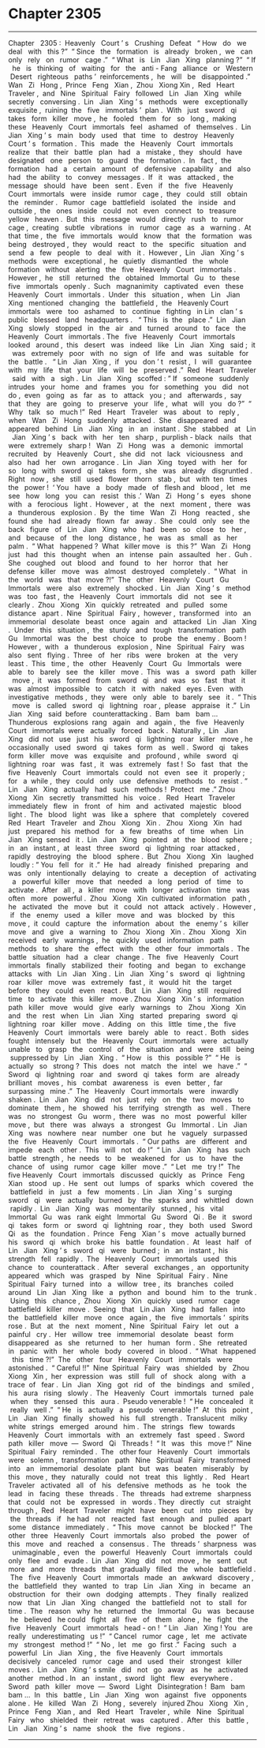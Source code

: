 
# Chapter 2305


---

Chapter ‌ ‌ 2305 :‌ ‌ Heavenly ‌ ‌ Court ’ s ‌ ‌ Crushing ‌ ‌ Defeat ‌ ‌‌
“ How ‌ ‌ do ‌ ‌ we ‌ ‌ deal ‌ ‌ with ‌ ‌ this ?”‌ ‌‌
“ Since ‌ ‌ the ‌ ‌ formation ‌ ‌ is ‌ ‌ already ‌ ‌ broken ,‌ ‌ we ‌ ‌ can ‌ ‌ only ‌ ‌ rely ‌ ‌ on ‌ ‌ rumor ‌ ‌ cage .”‌ ‌‌
“ What ‌ ‌ is ‌ ‌ Lin ‌ ‌ Jian ‌ ‌ Xing ‌ ‌ planning ?”‌ ‌‌
“ If ‌ ‌ he ‌ ‌ is ‌ ‌ thinking ‌ ‌ of ‌ ‌ waiting ‌ ‌ for ‌ ‌ the ‌ ‌ anti - Fang ‌ ‌ alliance ‌ ‌ or ‌ ‌ Western ‌ ‌ Desert ‌ ‌ righteous ‌ ‌ paths ’‌ ‌ reinforcements ,‌ ‌ he ‌ ‌ will ‌ ‌ be ‌ ‌ disappointed .”‌ ‌‌
Wan ‌ ‌ Zi ‌ ‌ Hong ,‌ ‌ Prince ‌ ‌ Feng ‌ ‌ Xian ,‌ ‌ Zhou ‌ ‌ Xiong ‌ ‌ Xin ,‌ ‌ Red ‌ ‌ Heart ‌ ‌ Traveler ,‌ ‌ and ‌ ‌ Nine ‌ ‌ Spiritual ‌ ‌ Fairy ‌ ‌ followed ‌ ‌ Lin ‌ ‌ Jian ‌ ‌ Xing ‌ ‌ while ‌ ‌ secretly ‌ ‌ conversing .‌ ‌‌
Lin ‌ ‌ Jian ‌ ‌ Xing ’ s ‌ ‌ methods ‌ ‌ were ‌ ‌ exceptionally ‌ ‌ exquisite ,‌ ‌ ruining ‌ ‌ the ‌ ‌ five ‌ ‌ immortals ’‌ ‌ plan .‌ ‌‌
With ‌ ‌ just ‌ ‌ sword ‌ ‌ qi ‌ ‌ takes ‌ ‌ form ‌ ‌ killer ‌ ‌ move ,‌ ‌ he ‌ ‌ fooled ‌ ‌ them ‌ ‌ for ‌ ‌ so ‌ ‌ long ,‌ ‌ making ‌ ‌ these ‌ ‌ Heavenly ‌ ‌ Court ‌ ‌ immortals ‌ ‌ feel ‌ ‌ ashamed ‌ ‌ of ‌ ‌ themselves .‌ ‌‌
Lin ‌ ‌ Jian ‌ ‌ Xing ’ s ‌ ‌ main ‌ ‌ body ‌ ‌ used ‌ ‌ that ‌ ‌ time ‌ ‌ to ‌ ‌ destroy ‌ ‌ Heavenly ‌ ‌ Court ’ s ‌ ‌ formation .‌ ‌‌
This ‌ ‌ made ‌ ‌ the ‌ ‌ Heavenly ‌ ‌ Court ‌ ‌ immortals ‌ ‌ realize ‌ ‌ that ‌ ‌ their ‌ ‌ battle ‌ ‌ plan ‌ ‌ had ‌ ‌ a ‌ ‌ mistake ,‌ ‌ they ‌ ‌ should ‌ ‌ have ‌ ‌ designated ‌ ‌ one ‌ ‌ person ‌ ‌ to ‌ ‌ guard ‌ ‌ the ‌ ‌ formation .‌ ‌‌
In ‌ ‌ fact ,‌ ‌ the ‌ ‌ formation ‌ ‌ had ‌ ‌ a ‌ ‌ certain ‌ ‌ amount ‌ ‌ of ‌ ‌ defensive ‌ ‌ capability ‌ ‌ and ‌ ‌ also ‌ ‌ had ‌ ‌ the ‌ ‌ ability ‌ ‌ to ‌ ‌ convey ‌ ‌ messages .‌ ‌ If ‌ ‌ it ‌ ‌ was ‌ ‌ attacked ,‌ ‌ the ‌ ‌ message ‌ ‌ should ‌ ‌ have ‌ ‌ been ‌ ‌ sent .‌ ‌ Even ‌ ‌ if ‌ ‌ the ‌ ‌ five ‌ ‌ Heavenly ‌ ‌ Court ‌ ‌ immortals ‌ ‌ were ‌ ‌ inside ‌ ‌ rumor ‌ ‌ cage ,‌ ‌ they ‌ ‌ could ‌ ‌ still ‌ ‌ obtain ‌ ‌ the ‌ ‌ reminder .‌ ‌ ‌‌
Rumor ‌ ‌ cage ‌ ‌ battlefield ‌ ‌ isolated ‌ ‌ the ‌ ‌ inside ‌ ‌ and ‌ ‌ outside ,‌ ‌ the ‌ ‌ ones ‌ ‌ inside ‌ ‌ could ‌ ‌ not ‌ ‌ even ‌ ‌ connect ‌ ‌ to ‌ ‌ treasure ‌ ‌ yellow ‌ ‌ heaven .‌ ‌‌
But ‌ ‌ this ‌ ‌ message ‌ ‌ would ‌ ‌ directly ‌ ‌ rush ‌ ‌ to ‌ ‌ rumor ‌ ‌ cage ,‌ ‌ creating ‌ ‌ subtle ‌ ‌ vibrations ‌ ‌ in ‌ ‌ rumor ‌ ‌ cage ‌ ‌ as ‌ ‌ a ‌ ‌ warning .‌ ‌‌
At ‌ ‌ that ‌ ‌ time ,‌ ‌ the ‌ ‌ five ‌ ‌ immortals ‌ ‌ would ‌ ‌ know ‌ ‌ that ‌ ‌ the ‌ ‌ formation ‌ ‌ was ‌ ‌ being ‌ ‌ destroyed ,‌ ‌ they ‌ ‌ would ‌ ‌ react ‌ ‌ to ‌ ‌ the ‌ ‌ specific ‌ ‌ situation ‌ ‌ and ‌ ‌ send ‌ ‌ a ‌ ‌ few ‌ ‌ people ‌ ‌ to ‌ ‌ deal ‌ ‌ with ‌ ‌ it .‌ ‌‌
However ,‌ ‌ Lin ‌ ‌ Jian ‌ ‌ Xing ’ s ‌ ‌ methods ‌ ‌ were ‌ ‌ exceptional ,‌ ‌ he ‌ ‌ quietly ‌ ‌ dismantled ‌ ‌ the ‌ ‌ whole ‌ ‌ formation ‌ ‌ without ‌ ‌ alerting ‌ ‌ the ‌ ‌ five ‌ ‌ Heavenly ‌ ‌ Court ‌ ‌ immortals .‌ ‌‌
However ,‌ ‌ he ‌ ‌ still ‌ ‌ returned ‌ ‌ the ‌ ‌ obtained ‌ ‌ Immortal ‌ ‌ Gu ‌ ‌ to ‌ ‌ these ‌ ‌ five ‌ ‌ immortals ‌ ‌ openly .‌ ‌‌
Such ‌ ‌ magnanimity ‌ ‌ captivated ‌ ‌ even ‌ ‌ these ‌ ‌ Heavenly ‌ ‌ Court ‌ ‌ immortals .‌ ‌‌
Under ‌ ‌ this ‌ ‌ situation ,‌ ‌ when ‌ ‌ Lin ‌ ‌ Jian ‌ ‌ Xing ‌ ‌ mentioned ‌ ‌ changing ‌ ‌ the ‌ ‌ battlefield ,‌ ‌ the ‌ ‌ Heavenly ‌ ‌ Court ‌ ‌ immortals ‌ ‌ were ‌ ‌ too ‌ ‌ ashamed ‌ ‌ to ‌ ‌ continue ‌ ‌ fighting ‌ ‌ in ‌ ‌ Lin ‌ ‌ clan ’ s ‌ ‌ public ‌ ‌ blessed ‌ ‌ land ‌ ‌ headquarters .‌ ‌ ‌‌
“ This ‌ ‌ is ‌ ‌ the ‌ ‌ place .”‌ ‌ Lin ‌ ‌ Jian ‌ ‌ Xing ‌ ‌ slowly ‌ ‌ stopped ‌ ‌ in ‌ ‌ the ‌ ‌ air ‌ ‌ and ‌ ‌ turned ‌ ‌ around ‌ ‌ to ‌ ‌ face ‌ ‌ the ‌ ‌ Heavenly ‌ ‌ Court ‌ ‌ immortals .‌ ‌‌
The ‌ ‌ five ‌ ‌ Heavenly ‌ ‌ Court ‌ ‌ immortals ‌ ‌ looked ‌ ‌ around ,‌ ‌ this ‌ ‌ desert ‌ ‌ was ‌ ‌ indeed ‌ ‌ like ‌ ‌ Lin ‌ ‌ Jian ‌ ‌ Xing ‌ ‌ said ;‌ ‌ it ‌ ‌ was ‌ ‌ extremely ‌ ‌ poor ‌ ‌ with ‌ ‌ no ‌ ‌ sign ‌ ‌ of ‌ ‌ life ‌ ‌ and ‌ ‌ was ‌ ‌ suitable ‌ ‌ for ‌ ‌ the ‌ ‌ battle .‌ ‌ ‌‌
“ Lin ‌ ‌ Jian ‌ ‌ Xing ,‌ ‌ if ‌ ‌ you ‌ ‌ don ’ t ‌ ‌ resist ,‌ ‌ I ‌ ‌ will ‌ ‌ guarantee ‌ ‌ with ‌ ‌ my ‌ ‌ life ‌ ‌ that ‌ ‌ your ‌ ‌ life ‌ ‌ will ‌ ‌ be ‌ ‌ preserved .”‌ ‌ Red ‌ ‌ Heart ‌ ‌ Traveler ‌ ‌ said ‌ ‌ with ‌ ‌ a ‌ ‌ sigh .‌ ‌‌
Lin ‌ ‌ Jian ‌ ‌ Xing ‌ ‌ scoffed :‌ ‌” If ‌ ‌ someone ‌ ‌ suddenly ‌ ‌ intrudes ‌ ‌ your ‌ ‌ home ‌ ‌ and ‌ ‌ frames ‌ ‌ you ‌ ‌ for ‌ ‌ something ‌ ‌ you ‌ ‌ did ‌ ‌ not ‌ ‌ do ,‌ ‌ even ‌ ‌ going ‌ ‌ as ‌ ‌ far ‌ ‌ as ‌ ‌ to ‌ ‌ attack ‌ ‌ you ;‌ ‌ and ‌ ‌ afterwards ,‌ ‌ say ‌ ‌ that ‌ ‌ they ‌ ‌ are ‌ ‌ going ‌ ‌ to ‌ ‌ preserve ‌ ‌ your ‌ ‌ life ,‌ ‌ what ‌ ‌ will ‌ ‌ you ‌ ‌ do ?”‌ ‌‌
“ Why ‌ ‌ talk ‌ ‌ so ‌ ‌ much !”‌ ‌ Red ‌ ‌ Heart ‌ ‌ Traveler ‌ ‌ was ‌ ‌ about ‌ ‌ to ‌ ‌ reply ,‌ ‌ when ‌ ‌ Wan ‌ ‌ Zi ‌ ‌ Hong ‌ ‌ suddenly ‌ ‌ attacked .‌ ‌‌
She ‌ ‌ disappeared ‌ ‌ and ‌ ‌ appeared ‌ ‌ behind ‌ ‌ Lin ‌ ‌ Jian ‌ ‌ Xing ‌ ‌ in ‌ ‌ an ‌ ‌ instant .‌ ‌‌
She ‌ ‌ stabbed ‌ ‌ at ‌ ‌ Lin ‌ ‌ Jian ‌ ‌ Xing ’ s ‌ ‌ back ‌ ‌ with ‌ ‌ her ‌ ‌ ten ‌ ‌ sharp ,‌ ‌ purplish - black ‌ ‌ nails ‌ ‌ that ‌ ‌ were ‌ ‌ extremely ‌ ‌ sharp !‌ ‌
‌
Wan ‌ ‌ Zi ‌ ‌ Hong ‌ ‌ was ‌ ‌ a ‌ ‌ demonic ‌ ‌ immortal ‌ ‌ recruited ‌ ‌ by ‌ ‌ Heavenly ‌ ‌ Court ,‌ ‌ she ‌ ‌ did ‌ ‌ not ‌ ‌ lack ‌ ‌ viciousness ‌ ‌ and ‌ ‌ also ‌ ‌ had ‌ ‌ her ‌ ‌ own ‌ ‌ arrogance .‌ ‌‌
Lin ‌ ‌ Jian ‌ ‌ Xing ‌ ‌ toyed ‌ ‌ with ‌ ‌ her ‌ ‌ for ‌ ‌ so ‌ ‌ long ‌ ‌ with ‌ ‌ sword ‌ ‌ qi ‌ ‌ takes ‌ ‌ form ,‌ ‌ she ‌ ‌ was ‌ ‌ already ‌ ‌ disgruntled .‌ ‌‌
Right ‌ ‌ now ,‌ ‌ she ‌ ‌ still ‌ ‌ used ‌ ‌ flower ‌ ‌ thorn ‌ ‌ stab ,‌ ‌ but ‌ ‌ with ‌ ‌ ten ‌ ‌ times ‌ ‌ the ‌ ‌ power !‌ ‌‌
‘ You ‌ ‌ have ‌ ‌ a ‌ ‌ body ‌ ‌ made ‌ ‌ of ‌ ‌ flesh ‌ ‌ and ‌ ‌ blood ,‌ ‌ let ‌ ‌ me ‌ ‌ see ‌ ‌ how ‌ ‌ long ‌ ‌ you ‌ ‌ can ‌ ‌ resist ‌ ‌ this .’‌ ‌ Wan ‌ ‌ Zi ‌ ‌ Hong ’ s ‌ ‌ eyes ‌ ‌ shone ‌ ‌ with ‌ ‌ a ‌ ‌ ferocious ‌ ‌ light .‌ ‌‌
However ,‌ ‌ at ‌ ‌ the ‌ ‌ next ‌ ‌ moment ,‌ ‌ there ‌ ‌ was ‌ ‌ a ‌ ‌ thunderous ‌ ‌ explosion .‌ ‌‌
By ‌ ‌ the ‌ ‌ time ‌ ‌ Wan ‌ ‌ Zi ‌ ‌ Hong ‌ ‌ reacted ,‌ ‌ she ‌ ‌ found ‌ ‌ she ‌ ‌ had ‌ ‌ already ‌ ‌ flown ‌ ‌ far ‌ ‌ away .‌ ‌ She ‌ ‌ could ‌ ‌ only ‌ ‌ see ‌ ‌ the ‌ ‌ back ‌ ‌ figure ‌ ‌ of ‌ ‌ Lin ‌ ‌ Jian ‌ ‌ Xing ‌ ‌ who ‌ ‌ had ‌ ‌ been ‌ ‌ so ‌ ‌ close ‌ ‌ to ‌ ‌ her ,‌ ‌ and ‌ ‌ because ‌ ‌ of ‌ ‌ the ‌ ‌ long ‌ ‌ distance ,‌ ‌ he ‌ ‌ was ‌ ‌ as ‌ ‌ small ‌ ‌ as ‌ ‌ her ‌ ‌ palm .‌ ‌‌
“ What ‌ ‌ happened ?‌ ‌ What ‌ ‌ killer ‌ ‌ move ‌ ‌ is ‌ ‌ this ?”‌ ‌ Wan ‌ ‌ Zi ‌ ‌ Hong ‌ ‌ just ‌ ‌ had ‌ ‌ this ‌ ‌ thought ‌ ‌ when ‌ ‌ an ‌ ‌ intense ‌ ‌ pain ‌ ‌ assaulted ‌ ‌ her .‌ ‌‌
Guh .‌ ‌
‌
She ‌ ‌ coughed ‌ ‌ out ‌ ‌ blood ‌ ‌ and ‌ ‌ found ‌ ‌ to ‌ ‌ her ‌ ‌ horror ‌ ‌ that ‌ ‌ her ‌ ‌ defense ‌ ‌ killer ‌ ‌ move ‌ ‌ was ‌ ‌ almost ‌ ‌ destroyed ‌ ‌ completely .‌ ‌‌
“ What ‌ ‌ in ‌ ‌ the ‌ ‌ world ‌ ‌ was ‌ ‌ that ‌ ‌ move ?!”‌ ‌ The ‌ ‌ other ‌ ‌ Heavenly ‌ ‌ Court ‌ ‌ Gu ‌ ‌ Immortals ‌ ‌ were ‌ ‌ also ‌ ‌ extremely ‌ ‌ shocked .‌ ‌‌
Lin ‌ ‌ Jian ‌ ‌ Xing ’ s ‌ ‌ method ‌ ‌ was ‌ ‌ too ‌ ‌ fast ,‌ ‌ the ‌ ‌ Heavenly ‌ ‌ Court ‌ ‌ immortals ‌ ‌ did ‌ ‌ not ‌ ‌ see ‌ ‌ it ‌ ‌ clearly .‌ ‌‌
Zhou ‌ ‌ Xiong ‌ ‌ Xin ‌ ‌ quickly ‌ ‌ retreated ‌ ‌ and ‌ ‌ pulled ‌ ‌ some ‌ ‌ distance ‌ ‌ apart .‌ ‌‌
Nine ‌ ‌ Spiritual ‌ ‌ Fairy ,‌ ‌ however ,‌ ‌ transformed ‌ ‌ into ‌ ‌ an ‌ ‌ immemorial ‌ ‌ desolate ‌ ‌ beast ‌ ‌ once ‌ ‌ again ‌ ‌ and ‌ ‌ attacked ‌ ‌ Lin ‌ ‌ Jian ‌ ‌ Xing .‌ ‌‌
Under ‌ ‌ this ‌ ‌ situation ,‌ ‌ the ‌ ‌ sturdy ‌ ‌ and ‌ ‌ tough ‌ ‌ transformation ‌ ‌ path ‌ ‌ Gu ‌ ‌ Immortal ‌ ‌ was ‌ ‌ the ‌ ‌ best ‌ ‌ choice ‌ ‌ to ‌ ‌ probe ‌ ‌ the ‌ ‌ enemy .‌ ‌‌
Boom !‌ ‌
‌
However ,‌ ‌ with ‌ ‌ a ‌ ‌ thunderous ‌ ‌ explosion ,‌ ‌ Nine ‌ ‌ Spiritual ‌ ‌ Fairy ‌ ‌ was ‌ ‌ also ‌ ‌ sent ‌ ‌ flying .‌ ‌‌
Three ‌ ‌ of ‌ ‌ her ‌ ‌ ribs ‌ ‌ were ‌ ‌ broken ‌ ‌ at ‌ ‌ the ‌ ‌ very ‌ ‌ least .‌ ‌‌
This ‌ ‌ time ,‌ ‌ the ‌ ‌ other ‌ ‌ Heavenly ‌ ‌ Court ‌ ‌ Gu ‌ ‌ Immortals ‌ ‌ were ‌ ‌ able ‌ ‌ to ‌ ‌ barely ‌ ‌ see ‌ ‌ the ‌ ‌ killer ‌ ‌ move .‌ ‌ This ‌ ‌ was ‌ ‌ a ‌ ‌ sword ‌ ‌ path ‌ ‌ killer ‌ ‌ move ,‌ ‌ it ‌ ‌ was ‌ ‌ formed ‌ ‌ from ‌ ‌ sword ‌ ‌ qi ‌ ‌ and ‌ ‌ was ‌ ‌ so ‌ ‌ fast ‌ ‌ that ‌ ‌ it ‌ ‌ was ‌ ‌ almost ‌ ‌ impossible ‌ ‌ to ‌ ‌ catch ‌ ‌ it ‌ ‌ with ‌ ‌ naked ‌ ‌ eyes .‌ ‌‌
Even ‌ ‌ with ‌ ‌ investigative ‌ ‌ methods ,‌ ‌ they ‌ ‌ were ‌ ‌ only ‌ ‌ able ‌ ‌ to ‌ ‌ barely ‌ ‌ see ‌ ‌ it .‌ ‌‌
“ This ‌ ‌ move ‌ ‌ is ‌ ‌ called ‌ ‌ sword ‌ ‌ qi ‌ ‌ lightning ‌ ‌ roar ,‌ ‌ please ‌ ‌ appraise ‌ ‌ it .”‌ ‌ Lin ‌ ‌ Jian ‌ ‌ Xing ‌ ‌ said ‌ ‌ before ‌ ‌ counterattacking .‌ ‌‌
Bam ‌ ‌ bam ‌ ‌ bam …‌ ‌‌
Thunderous ‌ ‌ explosions ‌ ‌ rang ‌ ‌ again ‌ ‌ and ‌ ‌ again ,‌ ‌ the ‌ ‌ five ‌ ‌ Heavenly ‌ ‌ Court ‌ ‌ immortals ‌ ‌ were ‌ ‌ actually ‌ ‌ forced ‌ ‌ back .‌ ‌‌
Naturally ,‌ ‌ Lin ‌ ‌ Jian ‌ ‌ Xing ‌ ‌ did ‌ ‌ not ‌ ‌ use ‌ ‌ just ‌ ‌ his ‌ ‌ sword ‌ ‌ qi ‌ ‌ lightning ‌ ‌ roar ‌ ‌ killer ‌ ‌ move ,‌ ‌ he ‌ ‌ occasionally ‌ ‌ used ‌ ‌ sword ‌ ‌ qi ‌ ‌ takes ‌ ‌ form ‌ ‌ as ‌ ‌ well .‌ ‌‌
Sword ‌ ‌ qi ‌ ‌ takes ‌ ‌ form ‌ ‌ killer ‌ ‌ move ‌ ‌ was ‌ ‌ exquisite ‌ ‌ and ‌ ‌ profound ,‌ ‌ while ‌ ‌ sword ‌ ‌ qi ‌ ‌ lightning ‌ ‌ roar ‌ ‌ was ‌ ‌ fast ,‌ ‌ it ‌ ‌ was ‌ ‌ extremely ‌ ‌ fast !‌ ‌‌
So ‌ ‌ fast ‌ ‌ that ‌ ‌ the ‌ ‌ five ‌ ‌ Heavenly ‌ ‌ Court ‌ ‌ immortals ‌ ‌ could ‌ ‌ not ‌ ‌ even ‌ ‌ see ‌ ‌ it ‌ ‌ properly ;‌ ‌ for ‌ ‌ a ‌ ‌ while ,‌ ‌ they ‌ ‌ could ‌ ‌ only ‌ ‌ use ‌ ‌ defensive ‌ ‌ methods ‌ ‌ to ‌ ‌ resist .‌ ‌‌
“ Lin ‌ ‌ Jian ‌ ‌ Xing ‌ ‌ actually ‌ ‌ had ‌ ‌ such ‌ ‌ methods !‌ ‌ Protect ‌ ‌ me .”‌ ‌ Zhou ‌ ‌ Xiong ‌ ‌ Xin ‌ ‌ secretly ‌ ‌ transmitted ‌ ‌ his ‌ ‌ voice .‌ ‌
‌
Red ‌ ‌ Heart ‌ ‌ Traveler ‌ ‌ immediately ‌ ‌ flew ‌ ‌ in ‌ ‌ front ‌ ‌ of ‌ ‌ him ‌ ‌ and ‌ ‌ activated ‌ ‌ majestic ‌ ‌ blood ‌ ‌ light .‌ ‌‌
The ‌ ‌ blood ‌ ‌ light ‌ ‌ was ‌ ‌ like ‌ ‌ a ‌ ‌ sphere ‌ ‌ that ‌ ‌ completely ‌ ‌ covered ‌ ‌ Red ‌ ‌ Heart ‌ ‌ Traveler ‌ ‌ and ‌ ‌ Zhou ‌ ‌ Xiong ‌ ‌ Xin .‌ ‌
‌
Zhou ‌ ‌ Xiong ‌ ‌ Xin ‌ ‌ had ‌ ‌ just ‌ ‌ prepared ‌ ‌ his ‌ ‌ method ‌ ‌ for ‌ ‌ a ‌ ‌ few ‌ ‌ breaths ‌ ‌ of ‌ ‌ time ‌ ‌ when ‌ ‌ Lin ‌ ‌ Jian ‌ ‌ Xing ‌ ‌ sensed ‌ ‌ it .‌ ‌‌
Lin ‌ ‌ Jian ‌ ‌ Xing ‌ ‌ pointed ‌ ‌ at ‌ ‌ the ‌ ‌ blood ‌ ‌ sphere ;‌ ‌ in ‌ ‌ an ‌ ‌ instant ,‌ ‌ at ‌ ‌ least ‌ ‌ three ‌ ‌ sword ‌ ‌ qi ‌ ‌ lightning ‌ ‌ roar ‌ ‌ attacked ,‌ ‌ rapidly ‌ ‌ destroying ‌ ‌ the ‌ ‌ blood ‌ ‌ sphere .‌ ‌‌
But ‌ ‌ Zhou ‌ ‌ Xiong ‌ ‌ Xin ‌ ‌ laughed ‌ ‌ loudly :‌ ‌” You ‌ ‌ fell ‌ ‌ for ‌ ‌ it .”‌ ‌‌
He ‌ ‌ had ‌ ‌ already ‌ ‌ finished ‌ ‌ preparing ‌ ‌ and ‌ ‌ was ‌ ‌ only ‌ ‌ intentionally ‌ ‌ delaying ‌ ‌ to ‌ ‌ create ‌ ‌ a ‌ ‌ deception ‌ ‌ of ‌ ‌ activating ‌ ‌ a ‌ ‌ powerful ‌ ‌ killer ‌ ‌ move ‌ ‌ that ‌ ‌ needed ‌ ‌ a ‌ ‌ long ‌ ‌ period ‌ ‌ of ‌ ‌ time ‌ ‌ to ‌ ‌ activate .‌ ‌‌
After ‌ ‌ all ,‌ ‌ a ‌ ‌ killer ‌ ‌ move ‌ ‌ with ‌ ‌ longer ‌ ‌ activation ‌ ‌ time ‌ ‌ was ‌ ‌ often ‌ ‌ more ‌ ‌ powerful .‌ ‌‌
Zhou ‌ ‌ Xiong ‌ ‌ Xin ‌ ‌ cultivated ‌ ‌ information ‌ ‌ path ,‌ ‌ he ‌ ‌ activated ‌ ‌ the ‌ ‌ move ‌ ‌ but ‌ ‌ it ‌ ‌ could ‌ ‌ not ‌ ‌ attack ‌ ‌ actively .‌ ‌ However ,‌ ‌ if ‌ ‌ the ‌ ‌ enemy ‌ ‌ used ‌ ‌ a ‌ ‌ killer ‌ ‌ move ‌ ‌ and ‌ ‌ was ‌ ‌ blocked ‌ ‌ by ‌ ‌ this ‌ ‌ move ,‌ ‌ it ‌ ‌ could ‌ ‌ capture ‌ ‌ the ‌ ‌ information ‌ ‌ about ‌ ‌ the ‌ ‌ enemy ’ s ‌ ‌ killer ‌ ‌ move ‌ ‌ and ‌ ‌ give ‌ ‌ a ‌ ‌ warning ‌ ‌ to ‌ ‌ Zhou ‌ ‌ Xiong ‌ ‌ Xin .‌ ‌‌
Zhou ‌ ‌ Xiong ‌ ‌ Xin ‌ ‌ received ‌ ‌ early ‌ ‌ warnings ,‌ ‌ he ‌ ‌ quickly ‌ ‌ used ‌ ‌ information ‌ ‌ path ‌ ‌ methods ‌ ‌ to ‌ ‌ share ‌ ‌ the ‌ ‌ effect ‌ ‌ with ‌ ‌ the ‌ ‌ other ‌ ‌ four ‌ ‌ immortals .‌ ‌‌
The ‌ ‌ battle ‌ ‌ situation ‌ ‌ had ‌ ‌ a ‌ ‌ clear ‌ ‌ change .‌ ‌‌
The ‌ ‌ five ‌ ‌ Heavenly ‌ ‌ Court ‌ ‌ immortals ‌ ‌ finally ‌ ‌ stabilized ‌ ‌ their ‌ ‌ footing ‌ ‌ and ‌ ‌ began ‌ ‌ to ‌ ‌ exchange ‌ ‌ attacks ‌ ‌ with ‌ ‌ Lin ‌ ‌ Jian ‌ ‌ Xing .‌ ‌‌
Lin ‌ ‌ Jian ‌ ‌ Xing ’ s ‌ ‌ sword ‌ ‌ qi ‌ ‌ lightning ‌ ‌ roar ‌ ‌ killer ‌ ‌ move ‌ ‌ was ‌ ‌ extremely ‌ ‌ fast ,‌ ‌ it ‌ ‌ would ‌ ‌ hit ‌ ‌ the ‌ ‌ target ‌ ‌ before ‌ ‌ they ‌ ‌ could ‌ ‌ even ‌ ‌ react .‌ ‌‌
But ‌ ‌ Lin ‌ ‌ Jian ‌ ‌ Xing ‌ ‌ still ‌ ‌ required ‌ ‌ time ‌ ‌ to ‌ ‌ activate ‌ ‌ this ‌ ‌ killer ‌ ‌ move .‌ Zhou ‌ ‌ Xiong ‌ ‌ Xin ’ s ‌ ‌ information ‌ ‌ path ‌ ‌ killer ‌ ‌ move ‌ ‌ would ‌ ‌ give ‌ ‌ early ‌ ‌ warnings ‌ ‌ to ‌ ‌ Zhou ‌ ‌ Xiong ‌ ‌ Xin ‌ ‌ and ‌ ‌ the ‌ ‌ rest ‌ ‌ when ‌ ‌ Lin ‌ ‌ Jian ‌ ‌ Xing ‌ ‌ started ‌ ‌ preparing ‌ ‌ sword ‌ ‌ qi ‌ ‌ lightning ‌ ‌ roar ‌ ‌ killer ‌ ‌ move .‌ ‌‌
Adding ‌ ‌ on ‌ ‌ this ‌ ‌ little ‌ ‌ time ,‌ ‌ the ‌ ‌ five ‌ ‌ Heavenly ‌ ‌ Court ‌ ‌ immortals ‌ ‌ were ‌ ‌ barely ‌ ‌ able ‌ ‌ to ‌ ‌ react .‌ ‌‌
Both ‌ ‌ sides ‌ ‌ fought ‌ ‌ intensely ‌ ‌ but ‌ ‌ the ‌ ‌ Heavenly ‌ ‌ Court ‌ ‌ immortals ‌ ‌ were ‌ ‌ actually ‌ ‌ unable ‌ ‌ to ‌ ‌ grasp ‌ ‌ the ‌ ‌ control ‌ ‌ of ‌ ‌ the ‌ ‌ situation ‌ ‌ and ‌ ‌ were ‌ ‌ still ‌ ‌ being ‌ ‌ suppressed ‌ ‌ by ‌ ‌ Lin ‌ ‌ Jian ‌ ‌ Xing .‌ ‌‌
“ How ‌ ‌ is ‌ ‌ this ‌ ‌ possible ?”‌ ‌‌
“ He ‌ ‌ is ‌ ‌ actually ‌ ‌ so ‌ ‌ strong ?‌ ‌ This ‌ ‌ does ‌ ‌ not ‌ ‌ match ‌ ‌ the ‌ ‌ intel ‌ ‌ we ‌ ‌ have .”‌ ‌‌
“ Sword ‌ ‌ qi ‌ ‌ lightning ‌ ‌ roar ‌ ‌ and ‌ ‌ sword ‌ ‌ qi ‌ ‌ takes ‌ ‌ form ‌ ‌ are ‌ ‌ already ‌ ‌ brilliant ‌ ‌ moves ,‌ ‌ his ‌ ‌ combat ‌ ‌ awareness ‌ ‌ is ‌ ‌ even ‌ ‌ better ,‌ ‌ far ‌ ‌ surpassing ‌ ‌ mine .”‌ ‌‌
The ‌ ‌ Heavenly ‌ ‌ Court ‌ ‌ immortals ‌ ‌ were ‌ ‌ inwardly ‌ ‌ shaken .‌ ‌‌
Lin ‌ ‌ Jian ‌ ‌ Xing ‌ ‌ did ‌ ‌ not ‌ ‌ just ‌ ‌ rely ‌ ‌ on ‌ ‌ the ‌ ‌ two ‌ ‌ moves ‌ ‌ to ‌ ‌ dominate ‌ ‌ them ,‌ ‌ he ‌ ‌ showed ‌ ‌ his ‌ ‌ terrifying ‌ ‌ strength ‌ ‌ as ‌ ‌ well .‌ ‌‌
There ‌ ‌ was ‌ ‌ no ‌ ‌ strongest ‌ ‌ Gu ‌ ‌ worm ,‌ ‌ there ‌ ‌ was ‌ ‌ no ‌ ‌ most ‌ ‌ powerful ‌ ‌ killer ‌ ‌ move ,‌ ‌ but ‌ ‌ there ‌ ‌ was ‌ ‌ always ‌ ‌ a ‌ ‌ strongest ‌ ‌ Gu ‌ ‌ Immortal .‌ ‌‌
Lin ‌ ‌ Jian ‌ ‌ Xing ‌ ‌ was ‌ ‌ nowhere ‌ ‌ near ‌ ‌ number ‌ ‌ one ‌ ‌ but ‌ ‌ he ‌ ‌ vaguely ‌ ‌ surpassed ‌ ‌ the ‌ ‌ five ‌ ‌ Heavenly ‌ ‌ Court ‌ ‌ immortals .‌ ‌‌
“ Our ‌ ‌ paths ‌ ‌ are ‌ ‌ different ‌ ‌ and ‌ ‌ impede ‌ ‌ each ‌ ‌ other .‌ ‌ This ‌ ‌ will ‌ ‌ not ‌ ‌ do !”‌ ‌‌
“ Lin ‌ ‌ Jian ‌ ‌ Xing ‌ ‌ has ‌ ‌ such ‌ ‌ battle ‌ ‌ strength ,‌ ‌ he ‌ ‌ needs ‌ ‌ to ‌ ‌ be ‌ ‌ weakened ‌ ‌ for ‌ ‌ us ‌ ‌ to ‌ ‌ have ‌ ‌ the ‌ ‌ chance ‌ ‌ of ‌ ‌ using ‌ ‌ rumor ‌ ‌ cage ‌ ‌ killer ‌ ‌ move .”‌ ‌‌
“ Let ‌ ‌ me ‌ ‌ try !”‌ ‌‌
The ‌ ‌ five ‌ ‌ Heavenly ‌ ‌ Court ‌ ‌ immortals ‌ ‌ discussed ‌ ‌ quickly ‌ ‌ as ‌ ‌ Prince ‌ ‌ Feng ‌ ‌ Xian ‌ ‌ stood ‌ ‌ up .‌ ‌‌
He ‌ ‌ sent ‌ ‌ out ‌ ‌ lumps ‌ ‌ of ‌ ‌ sparks ‌ ‌ which ‌ ‌ covered ‌ ‌ the ‌ ‌ battlefield ‌ ‌ in ‌ ‌ just ‌ ‌ a ‌ ‌ few ‌ ‌ moments .‌ ‌‌
Lin ‌ ‌ Jian ‌ ‌ Xing ’ s ‌ ‌ surging ‌ ‌ sword ‌ ‌ qi ‌ ‌ were ‌ ‌ actually ‌ ‌ burned ‌ ‌ by ‌ ‌ the ‌ ‌ sparks ‌ ‌ and ‌ ‌ whittled ‌ ‌ down ‌ ‌ rapidly .‌ ‌‌
Lin ‌ ‌ Jian ‌ ‌ Xing ‌ ‌ was ‌ ‌ momentarily ‌ ‌ stunned ,‌ ‌ his ‌ ‌ vital ‌ ‌ Immortal ‌ ‌ Gu ‌ ‌ was ‌ ‌ rank ‌ ‌ eight ‌ ‌ Immortal ‌ ‌ Gu ‌ ‌ Sword ‌ ‌ Qi .‌ ‌ Be ‌ ‌ it ‌ ‌ sword ‌ ‌ qi ‌ ‌ takes ‌ ‌ form ‌ ‌ or ‌ ‌ sword ‌ ‌ qi ‌ ‌ lightning ‌ ‌ roar ,‌ ‌ they ‌ ‌ both ‌ ‌ used ‌ ‌ Sword ‌ ‌ Qi ‌ ‌ as ‌ ‌ the ‌ ‌ foundation .‌ ‌‌
Prince ‌ ‌ Feng ‌ ‌ Xian ’ s ‌ ‌ move ‌ ‌ actually ‌ ‌ burned ‌ ‌ his ‌ ‌ sword ‌ ‌ qi ‌ ‌ which ‌ ‌ broke ‌ ‌ his ‌ ‌ battle ‌ ‌ foundation .‌ ‌‌
At ‌ ‌ least ‌ ‌ half ‌ ‌ of ‌ ‌ Lin ‌ ‌ Jian ‌ ‌ Xing ’ s ‌ ‌ sword ‌ ‌ qi ‌ ‌ were ‌ ‌ burned ;‌ ‌ in ‌ ‌ an ‌ ‌ instant ,‌ ‌ his ‌ ‌ strength ‌ ‌ fell ‌ ‌ rapidly .‌ ‌‌
The ‌ ‌ Heavenly ‌ ‌ Court ‌ ‌ immortals ‌ ‌ used ‌ ‌ this ‌ ‌ chance ‌ ‌ to ‌ ‌ counterattack .‌ ‌‌
After ‌ ‌ several ‌ ‌ exchanges ,‌ ‌ an ‌ ‌ opportunity ‌ ‌ appeared ‌ ‌ which ‌ ‌ was ‌ ‌ grasped ‌ ‌ by ‌ ‌ Nine ‌ ‌ Spiritual ‌ ‌ Fairy .‌ ‌‌
Nine ‌ ‌ Spiritual ‌ ‌ Fairy ‌ ‌ turned ‌ ‌ into ‌ ‌ a ‌ ‌ willow ‌ ‌ tree ,‌ ‌ its ‌ ‌ branches ‌ ‌ coiled ‌ ‌ around ‌ ‌ Lin ‌ ‌ Jian ‌ ‌ Xing ‌ ‌ like ‌ ‌ a ‌ ‌ python ‌ ‌ and ‌ ‌ bound ‌ ‌ him ‌ ‌ to ‌ ‌ the ‌ ‌ trunk .‌ ‌‌
Using ‌ ‌ this ‌ ‌ chance ,‌ ‌ Zhou ‌ ‌ Xiong ‌ ‌ Xin ‌ ‌ quickly ‌ ‌ used ‌ ‌ rumor ‌ ‌ cage ‌ ‌ battlefield ‌ ‌ killer ‌ ‌ move .‌ ‌‌
Seeing ‌ ‌ that ‌ ‌ Lin ‌ ‌ Jian ‌ ‌ Xing ‌ ‌ had ‌ ‌ fallen ‌ ‌ into ‌ ‌ the ‌ ‌ battlefield ‌ ‌ killer ‌ ‌ move ‌ ‌ once ‌ ‌ again ,‌ ‌ the ‌ ‌ five ‌ ‌ immortals ’‌ ‌ spirits ‌ ‌ rose .‌ ‌‌
But ‌ ‌ at ‌ ‌ the ‌ ‌ next ‌ ‌ moment ,‌ ‌ Nine ‌ ‌ Spiritual ‌ ‌ Fairy ‌ ‌ let ‌ ‌ out ‌ ‌ a ‌ ‌ painful ‌ ‌ cry .‌ ‌ Her ‌ ‌ willow ‌ ‌ tree ‌ ‌ immemorial ‌ ‌ desolate ‌ ‌ beast ‌ ‌ form ‌ ‌ disappeared ‌ ‌ as ‌ ‌ she ‌ ‌ returned ‌ ‌ to ‌ ‌ her ‌ ‌ human ‌ ‌ form .‌ ‌ She ‌ ‌ retreated ‌ ‌ in ‌ ‌ panic ‌ ‌ with ‌ ‌ her ‌ ‌ whole ‌ ‌ body ‌ ‌ covered ‌ ‌ in ‌ ‌ blood .‌ ‌‌
“ What ‌ ‌ happened ‌ ‌ this ‌ ‌ time ?!”‌ ‌ The ‌ ‌ other ‌ ‌ four ‌ ‌ Heavenly ‌ ‌ Court ‌ ‌ immortals ‌ ‌ were ‌ ‌ astonished .‌ ‌‌
“ Careful !!”‌ ‌ Nine ‌ ‌ Spiritual ‌ ‌ Fairy ‌ ‌ was ‌ ‌ shielded ‌ ‌ by ‌ ‌ Zhou ‌ ‌ Xiong ‌ ‌ Xin ,‌ ‌ her ‌ ‌ expression ‌ ‌ was ‌ ‌ still ‌ ‌ full ‌ ‌ of ‌ ‌ shock ‌ ‌ along ‌ ‌ with ‌ ‌ a ‌ ‌ trace ‌ ‌ of ‌ ‌ fear .‌ ‌‌
Lin ‌ ‌ Jian ‌ ‌ Xing ‌ ‌ got ‌ ‌ rid ‌ ‌ of ‌ ‌ the ‌ ‌ bindings ‌ ‌ and ‌ ‌ smiled ,‌ ‌ his ‌ ‌ aura ‌ ‌ rising ‌ ‌ slowly .‌ ‌‌
The ‌ ‌ Heavenly ‌ ‌ Court ‌ ‌ immortals ‌ ‌ turned ‌ ‌ pale ‌ ‌ when ‌ ‌ they ‌ ‌ sensed ‌ ‌ this ‌ ‌ aura .‌ ‌‌
Pseudo ‌ ‌ venerable !‌ ‌‌
“ He ‌ ‌ concealed ‌ ‌ it ‌ ‌ really ‌ ‌ well .”‌ ‌‌
“ He ‌ ‌ is ‌ ‌ actually ‌ ‌ a ‌ ‌ pseudo ‌ ‌ venerable !”‌ ‌‌
At ‌ ‌ this ‌ ‌ point ,‌ ‌ Lin ‌ ‌ Jian ‌ ‌ Xing ‌ ‌ finally ‌ ‌ showed ‌ ‌ his ‌ ‌ full ‌ ‌ strength .‌ ‌‌
Translucent ‌ ‌ milky ‌ ‌ white ‌ ‌ strings ‌ ‌ emerged ‌ ‌ around ‌ ‌ him .‌ ‌‌
The ‌ ‌ strings ‌ ‌ flew ‌ ‌ towards ‌ ‌ Heavenly ‌ ‌ Court ‌ ‌ immortals ‌ ‌ with ‌ ‌ an ‌ ‌ extremely ‌ ‌ fast ‌ ‌ speed .‌ ‌‌
Sword ‌ ‌ path ‌ ‌ killer ‌ ‌ move ‌ ‌—‌ ‌ Sword ‌ ‌ Qi ‌ ‌ Threads !‌ ‌‌
“ It ‌ ‌ was ‌ ‌ this ‌ ‌ move !”‌ ‌ Nine ‌ ‌ Spiritual ‌ ‌ Fairy ‌ ‌ reminded .‌ ‌‌
The ‌ ‌ other ‌ ‌ four ‌ ‌ Heavenly ‌ ‌ Court ‌ ‌ immortals ‌ ‌ were ‌ ‌ solemn ,‌ ‌ transformation ‌ ‌ path ‌ ‌ Nine ‌ ‌ Spiritual ‌ ‌ Fairy ‌ ‌ transformed ‌ ‌ into ‌ ‌ an ‌ ‌ immemorial ‌ ‌ desolate ‌ ‌ plant ‌ ‌ but ‌ ‌ was ‌ ‌ beaten ‌ ‌ miserably ‌ ‌ by ‌ ‌ this ‌ ‌ move ,‌ ‌ they ‌ ‌ naturally ‌ ‌ could ‌ ‌ not ‌ ‌ treat ‌ ‌ this ‌ ‌ lightly .‌ ‌ ‌‌
Red ‌ ‌ Heart ‌ ‌ Traveler ‌ ‌ activated ‌ ‌ all ‌ ‌ of ‌ ‌ his ‌ ‌ defensive ‌ ‌ methods ‌ ‌ as ‌ ‌ he ‌ ‌ took ‌ ‌ the ‌ ‌ lead ‌ ‌ in ‌ ‌ facing ‌ ‌ these ‌ ‌ threads .‌ ‌‌
The ‌ ‌ threads ‌ ‌ had ‌ ‌ extreme ‌ ‌ sharpness ‌ ‌ that ‌ ‌ could ‌ ‌ not ‌ ‌ be ‌ ‌ expressed ‌ ‌ in ‌ ‌ words .‌ ‌ They ‌ ‌ directly ‌ ‌ cut ‌ ‌ straight ‌ ‌ through ,‌ ‌ Red ‌ ‌ Heart ‌ ‌ Traveler ‌ ‌ might ‌ ‌ have ‌ ‌ been ‌ ‌ cut ‌ ‌ into ‌ ‌ pieces ‌ ‌ by ‌ ‌ the ‌ ‌ threads ‌ ‌ if ‌ ‌ he ‌ ‌ had ‌ ‌ not ‌ ‌ reacted ‌ ‌ fast ‌ ‌ enough ‌ ‌ and ‌ ‌ pulled ‌ ‌ apart ‌ ‌ some ‌ ‌ distance ‌ ‌ immediately .‌ ‌‌
“ This ‌ ‌ move ‌ ‌ cannot ‌ ‌ be ‌ ‌ blocked !”‌ ‌ The ‌ ‌ other ‌ ‌ three ‌ ‌ Heavenly ‌ ‌ Court ‌ ‌ immortals ‌ ‌ also ‌ ‌ probed ‌ ‌ the ‌ ‌ power ‌ ‌ of ‌ ‌ this ‌ ‌ move ‌ ‌ and ‌ ‌ reached ‌ ‌ a ‌ ‌ consensus .‌ ‌‌
The ‌ ‌ threads ’‌ ‌ sharpness ‌ ‌ was ‌ ‌ unimaginable ,‌ ‌ even ‌ ‌ the ‌ ‌ powerful ‌ ‌ Heavenly ‌ ‌ Court ‌ ‌ immortals ‌ ‌ could ‌ ‌ only ‌ ‌ flee ‌ ‌ and ‌ ‌ evade .‌ ‌‌
Lin ‌ ‌ Jian ‌ ‌ Xing ‌ ‌ did ‌ ‌ not ‌ ‌ move ,‌ ‌ he ‌ ‌ sent ‌ ‌ out ‌ ‌ more ‌ ‌ and ‌ ‌ more ‌ ‌ threads ‌ ‌ that ‌ ‌ gradually ‌ ‌ filled ‌ ‌ the ‌ ‌ whole ‌ ‌ battlefield .‌ ‌‌
The ‌ ‌ five ‌ ‌ Heavenly ‌ ‌ Court ‌ ‌ immortals ‌ ‌ made ‌ ‌ an ‌ ‌ awkward ‌ ‌ discovery ,‌ ‌ the ‌ ‌ battlefield ‌ ‌ they ‌ ‌ wanted ‌ ‌ to ‌ ‌ trap ‌ ‌ Lin ‌ ‌ Jian ‌ ‌ Xing ‌ ‌ in ‌ ‌ became ‌ ‌ an ‌ ‌ obstruction ‌ ‌ for ‌ ‌ their ‌ ‌ own ‌ ‌ dodging ‌ ‌ attempts .‌ ‌‌
They ‌ ‌ finally ‌ ‌ realized ‌ ‌ now ‌ ‌ that ‌ ‌ Lin ‌ ‌ Jian ‌ ‌ Xing ‌ ‌ changed ‌ ‌ the ‌ ‌ battlefield ‌ ‌ not ‌ ‌ to ‌ ‌ stall ‌ ‌ for ‌ ‌ time .‌ ‌ The ‌ ‌ reason ‌ ‌ why ‌ ‌ he ‌ ‌ returned ‌ ‌ the ‌ ‌ Immortal ‌ ‌ Gu ‌ ‌ was ‌ ‌ because ‌ ‌ he ‌ ‌ believed ‌ ‌ he ‌ ‌ could ‌ ‌ fight ‌ ‌ all ‌ ‌ five ‌ ‌ of ‌ ‌ them ‌ ‌ alone ,‌ ‌ he ‌ ‌ fight ‌ ‌ the ‌ ‌ five ‌ ‌ Heavenly ‌ ‌ Court ‌ ‌ immortals ‌ ‌ head - on !‌ ‌‌
“ Lin ‌ ‌ Jian ‌ ‌ Xing !‌ ‌ You ‌ ‌ are ‌ ‌ really ‌ ‌ underestimating ‌ ‌ us !”‌ ‌‌
“ Cancel ‌ ‌ rumor ‌ ‌ cage ,‌ ‌ let ‌ ‌ me ‌ ‌ activate ‌ ‌ my ‌ ‌ strongest ‌ ‌ method !”‌ ‌‌
“ No ,‌ ‌ let ‌ ‌ me ‌ ‌ go ‌ ‌ first .”‌ ‌‌
Facing ‌ ‌ such ‌ ‌ a ‌ ‌ powerful ‌ ‌ Lin ‌ ‌ Jian ‌ ‌ Xing ,‌ ‌ the ‌ ‌ five ‌ ‌ Heavenly ‌ ‌ Court ‌ ‌ immortals ‌ ‌ decisively ‌ ‌ canceled ‌ ‌ rumor ‌ ‌ cage ‌ ‌ and ‌ ‌ used ‌ ‌ their ‌ ‌ strongest ‌ ‌ killer ‌ ‌ moves .‌ ‌‌
Lin ‌ ‌ Jian ‌ ‌ Xing ’ s ‌ ‌ smile ‌ ‌ did ‌ ‌ not ‌ ‌ go ‌ ‌ away ‌ ‌ as ‌ ‌ he ‌ ‌ activated ‌ ‌ another ‌ ‌ method .‌ ‌‌
In ‌ ‌ an ‌ ‌ instant ,‌ ‌ sword ‌ ‌ light ‌ ‌ flew ‌ ‌ everywhere .‌ ‌‌
Sword ‌ ‌ path ‌ ‌ killer ‌ ‌ move ‌ ‌—‌ ‌ Sword ‌ ‌ Light ‌ ‌ Disintegration !‌ ‌‌
Bam ‌ ‌ bam ‌ ‌ bam …‌ ‌‌
In ‌ ‌ this ‌ ‌ battle ,‌ ‌ Lin ‌ ‌ Jian ‌ ‌ Xing ‌ ‌ won ‌ ‌ against ‌ ‌ five ‌ ‌ opponents ‌ ‌ alone .‌ ‌ He ‌ ‌ killed ‌ ‌ Wan ‌ ‌ Zi ‌ ‌ Hong ,‌ ‌ severely ‌ ‌ injured ‌ ‌ Zhou ‌ ‌ Xiong ‌ ‌ Xin ,‌ ‌ Prince ‌ ‌ Feng ‌ ‌ Xian ,‌ ‌ and ‌ ‌ Red ‌ ‌ Heart ‌ ‌ Traveler ,‌ ‌ while ‌ ‌ Nine ‌ ‌ Spiritual ‌ ‌ Fairy ‌ ‌ who ‌ ‌ shielded ‌ ‌ their ‌ ‌ retreat ‌ ‌ was ‌ ‌ captured .‌ ‌‌
After ‌ ‌ this ‌ ‌ battle ,‌ ‌ Lin ‌ ‌ Jian ‌ ‌ Xing ’ s ‌ ‌ name ‌ ‌ shook ‌ ‌ the ‌ ‌ five ‌ ‌ regions .‌ ‌‌

---

